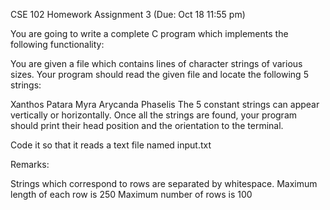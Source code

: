 CSE 102 Homework Assignment 3 (Due: Oct 18 11:55 pm)

You are going to write a complete C program which implements the following functionality:

You are given a file which contains lines of character strings of various sizes. Your program should read the given file and locate the following 5 strings:

Xanthos
Patara
Myra
Arycanda
Phaselis
The 5 constant strings can appear vertically or horizontally. Once all the strings are found, your program should print their head position and the orientation to the terminal.

Code it so that it reads a text file named input.txt

Remarks:

Strings which correspond to rows are separated by whitespace.
Maximum length of each row is 250
Maximum number of rows is 100